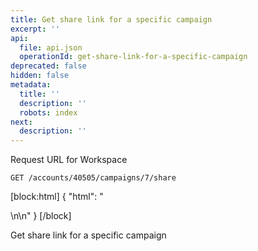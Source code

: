 ```yaml
---
title: Get share link for a specific campaign
excerpt: ''
api:
  file: api.json
  operationId: get-share-link-for-a-specific-campaign
deprecated: false
hidden: false
metadata:
  title: ''
  description: ''
  robots: index
next:
  description: ''
---
```

Request URL for Workspace

```
GET /accounts/40505/campaigns/7/share
```

[block:html]
{
  "html": "<div></div>\n\n<style></style>"
}
[/block]

Get share link for a specific campaign